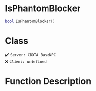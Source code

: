 # IsPhantomBlocker
```lua
bool IsPhantomBlocker()
```
# Class
✔️ `Server: CDOTA_BaseNPC`  
❌ `Client: undefined`  

# Function Description

